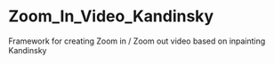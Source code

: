# Zoom_In_Video_Kandinsky
Framework for creating Zoom in / Zoom out video based on inpainting Kandinsky
